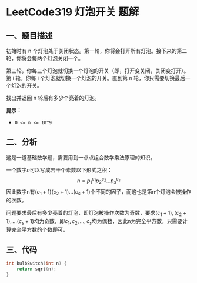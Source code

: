 # LeetCode319 灯泡开关 题解

## 一、题目描述

初始时有 n 个灯泡处于关闭状态。第一轮，你将会打开所有灯泡。接下来的第二轮，你将会每两个灯泡关闭一个。

第三轮，你每三个灯泡就切换一个灯泡的开关（即，打开变关闭，关闭变打开）。第 i 轮，你每 i 个灯泡就切换一个灯泡的开关。直到第 n 轮，你只需要切换最后一个灯泡的开关。

找出并返回 n 轮后有多少个亮着的灯泡。

**提示：**

- `0 <= n <= 10^9`



## 二、分析

这是一道基础数学题，需要用到一点点组合数学乘法原理的知识。

一个数字$n$可以写成若干个素数以下形式之积：
$$
n=p_1^{c_1}p_2^{c_2}...p_s^{c_s}
$$
因此数字n有$(c_1+1)(c_2+1)...(c_s+1)$个不同的因子，而这也是第n个灯泡会被操作的次数。

问题要求最后有多少亮着的灯泡，即灯泡被操作次数为奇数，要求$(c_1+1),(c_2+1),...(c_s+1)$均为奇数，即$c_1,c_2,...,c_s$均为偶数，因此n为完全平方数，只需要计算完全平方数的个数即可。



## 三、代码

```c++
int bulbSwitch(int n) {
    return sqrt(n);
}
```

